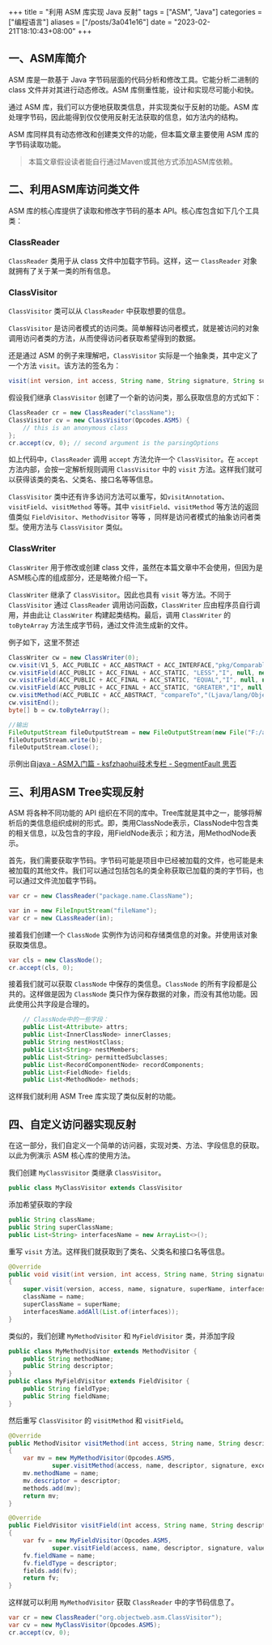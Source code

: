 +++
title = "利用 ASM 库实现 Java 反射"
tags = ["ASM", "Java"]
categories = ["编程语言"]
aliases = ["/posts/3a041e16"]
date = "2023-02-21T18:10:43+08:00"
+++
## 一、ASM库简介
ASM 库是一款基于 Java 字节码层面的代码分析和修改工具。它能分析二进制的 class 文件并对其进行动态修改。ASM 库侧重性能，设计和实现尽可能小和快。

通过 ASM 库，我们可以方便地获取类信息，并实现类似于反射的功能。ASM 库处理字节码，因此能得到仅仅使用反射无法获取的信息，如方法内的结构。

ASM 库同样具有动态修改和创建类文件的功能，但本篇文章主要使用 ASM 库的字节码读取功能。

> 本篇文章假设读者能自行通过Maven或其他方式添加ASM库依赖。

## 二、利用ASM库访问类文件
ASM 库的核心库提供了读取和修改字节码的基本 API。核心库包含如下几个工具类：
### ClassReader
`ClassReader` 类用于从 class 文件中加载字节码。这样，这一 `ClassReader` 对象就拥有了关于某一类的所有信息。

### ClassVisitor
`ClassVisitor` 类可以从 `ClassReader` 中获取想要的信息。

`ClassVisitor` 是访问者模式的访问类。简单解释访问者模式，就是被访问的对象调用访问者类的方法，从而使得访问者获取希望得到的数据。

还是通过 ASM 的例子来理解吧，`ClassVisitor` 实际是一个抽象类，其中定义了一个方法 `visit`。该方法的签名为：
```java
visit(int version, int access, String name, String signature, String superName, String[] interfaces)
```

假设我们继承 `ClassVisitor` 创建了一个新的访问类，那么获取信息的方式如下：
```java
ClassReader cr = new ClassReader("className");
ClassVisitor cv = new ClassVisitor(Opcodes.ASM5) {
    // this is an anonymous class 
};
cr.accept(cv, 0); // second argument is the parsingOptions
```

如上代码中，`ClassReader` 调用 `accept` 方法允许一个 `ClassVisitor`。在 `accept` 方法内部，会按一定解析规则调用 `ClassVisitor` 中的 `visit` 方法。这样我们就可以获得该类的类名、父类名、接口名等等信息。

`ClassVisitor` 类中还有许多访问方法可以重写，如`visitAnnotation`、`visitField`、`visitMethod` 等等。其中 `visitField`、`visitMethod` 等方法的返回值类似 `FieldVisitor`、`MethodVisitor` 等等 ，同样是访问者模式的抽象访问者类型。使用方法与 `ClassVisitor` 类似。

### ClassWriter
`ClassWriter` 用于修改或创建 class 文件，虽然在本篇文章中不会使用，但因为是ASM核心库的组成部分，还是略微介绍一下。

`ClassWriter` 继承了 `ClassVisitor`。因此也具有 `visit` 等方法。不同于 `ClassVisitor` 通过 `ClassReader` 调用访问函数，`ClassWriter` 应由程序员自行调用，并由此让 `ClassWriter` 构建起类结构。最后，调用 `ClassWriter` 的 `toByteArray` 方法生成字节码，通过文件流生成新的文件。

例子如下，这里不赘述
```java
ClassWriter cw = new ClassWriter(0);
cw.visit(V1_5, ACC_PUBLIC + ACC_ABSTRACT + ACC_INTERFACE,"pkg/Comparable", null, "java/lang/Object",new String[]{"pkg/Mesurable"});
cw.visitField(ACC_PUBLIC + ACC_FINAL + ACC_STATIC, "LESS","I", null, new Integer(-1)).visitEnd();
cw.visitField(ACC_PUBLIC + ACC_FINAL + ACC_STATIC, "EQUAL","I", null, new Integer(0)).visitEnd();
cw.visitField(ACC_PUBLIC + ACC_FINAL + ACC_STATIC, "GREATER","I", null, new Integer(1)).visitEnd();
cw.visitMethod(ACC_PUBLIC + ACC_ABSTRACT, "compareTo","(Ljava/lang/Object;)I", null, null).visitEnd();
cw.visitEnd();
byte[] b = cw.toByteArray();

//输出
FileOutputStream fileOutputStream = new FileOutputStream(new File("F:/asm/Comparable.class"));
fileOutputStream.write(b);
fileOutputStream.close();
```

示例出自[java - ASM入门篇 - ksfzhaohui技术专栏 - SegmentFault 思否](https://segmentfault.com/a/1190000040160637)

## 三、利用ASM Tree实现反射
ASM 将各种不同功能的 API 组织在不同的库中。Tree库就是其中之一，能够将解析后的类信息组织成树的形式。即，类用ClassNode表示，ClassNode中包含类的相关信息，以及包含的字段，用FieldNode表示；和方法，用MethodNode表示。

首先，我们需要获取字节码。字节码可能是项目中已经被加载的文件，也可能是未被加载的其他文件。我们可以通过包括包名的类全称获取已加载的类的字节码，也可以通过文件流加载字节码。
```java
var cr = new ClassReader("package.name.ClassName");
```
```java
var in = new FileInputStream("fileName");
var cr = new CLassReader(in);
```

接着我们创建一个 `ClassNode` 实例作为访问和存储类信息的对象。并使用该对象获取类信息。
```java
var cls = new ClassNode();
cr.accept(cls, 0);
```

接着我们就可以获取 `ClassNode` 中保存的类信息。`ClassNode` 的所有字段都是公共的。这样做是因为 `ClassNode` 类只作为保存数据的对象，而没有其他功能。因此使用公共字段是合理的。

```java
    // ClassNode中的一些字段：
    public List<Attribute> attrs;
    public List<InnerClassNode> innerClasses;
    public String nestHostClass;
    public List<String> nestMembers;
    public List<String> permittedSubclasses;
    public List<RecordComponentNode> recordComponents;
    public List<FieldNode> fields;
    public List<MethodNode> methods;
```

这样我们就利用 ASM Tree 库实现了类似反射的功能。

## 四、自定义访问器实现反射
在这一部分，我们自定义一个简单的访问器，实现对类、方法、字段信息的获取。以此为例演示 ASM 核心库的使用方法。

我们创建 `MyClassVisitor` 类继承 `ClassVisitor`。
```java
public class MyClassVisitor extends ClassVisitor
```

添加希望获取的字段
```java
public String className;
public String superClassName;
public List<String> interfacesName = new ArrayList<>();
```

重写 `visit` 方法。这样我们就获取到了类名、父类名和接口名等信息。
```java
@Override
public void visit(int version, int access, String name, String signature, String superName, String[] interfaces)
{
    super.visit(version, access, name, signature, superName, interfaces);
    className = name;
    superClassName = superName;
    interfacesName.addAll(List.of(interfaces));
}
```

类似的，我们创建 `MyMethodVisitor` 和 `MyFieldVisitor` 类，并添加字段
```java
public class MyMethodVisitor extends MethodVisitor {
    public String methodName;
    public String descriptor;
}
public class MyFieldVisitor extends FieldVisitor {
    public String fieldType;
    public String fieldName;
}
```

然后重写 `ClassVisitor` 的 `visitMethod` 和 `visitField`。
```java
@Override
public MethodVisitor visitMethod(int access, String name, String descriptor, String signature, String[] exceptions)
{
    var mv = new MyMethodVisitor(Opcodes.ASM5,
            super.visitMethod(access, name, descriptor, signature, exceptions));
    mv.methodName = name;
    mv.descriptor = descriptor;
    methods.add(mv);
    return mv;
}

@Override
public FieldVisitor visitField(int access, String name, String descriptor, String signature, Object value)
{
    var fv = new MyFieldVisitor(Opcodes.ASM5,
            super.visitField(access, name, descriptor, signature, value));
    fv.fieldName = name;
    fv.fieldType = descriptor;
    fields.add(fv);
    return fv;
}
```

这样就可以利用 `MyMethodVisitor` 获取 `ClassReader` 中的字节码信息了。
```java
var cr = new ClassReader("org.objectweb.asm.ClassVisitor");
var cv = new MyClassVisitor(Opcodes.ASM5);
cr.accept(cv, 0);
```